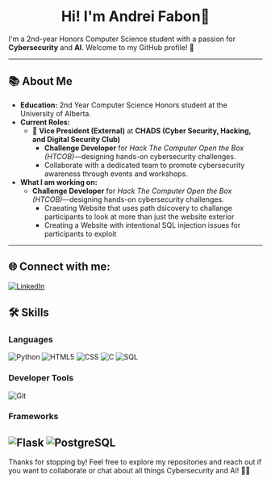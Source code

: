 <h1 align="center">Hi! I'm Andrei Fabon👋</h1>
I'm a 2nd-year Honors Computer Science student with a passion for <b>Cybersecurity</b> and <b>AI</b>. Welcome to my GitHub profile! 🚀

---

## 📚 **About Me**
- **Education:** 2nd Year Computer Science Honors student at the University of Alberta.  
- **Current Roles:**  
  - 🎯 **Vice President (External)** at **CHADS (Cyber Security, Hacking, and Digital Security Club)**  
    - **Challenge Developer** for *Hack The Computer Open the Box (HTCOB)*—designing hands-on cybersecurity challenges.  
    - Collaborate with a dedicated team to promote cybersecurity awareness through events and workshops.
- **What I am working on:**  
  - **Challenge Developer** for *Hack The Computer Open the Box (HTCOB)*—designing hands-on cybersecurity challenges.
    - Craeating Website that uses path dsicovery to challange participants to look at more than just the website exterior
    - Creating a Website with intentional SQL injection issues for participants to exploit 
---

## 🌐 Connect with me:
[![LinkedIn](https://img.shields.io/badge/LinkedIn-%230077B5.svg?logo=linkedin&logoColor=white)](https://www.linkedin.com/in/andreifabon/)

## 🛠 **Skills**

### **Languages**  
![Python](https://img.shields.io/badge/python-%233776AB.svg?style=for-the-badge&logo=python&logoColor=white) 
![HTML5](https://img.shields.io/badge/html5-%23E34F26.svg?style=for-the-badge&logo=html5&logoColor=white) 
![CSS](https://img.shields.io/badge/css-%231572B6.svg?style=for-the-badge&logo=css3&logoColor=white) 
![C](https://img.shields.io/badge/C-00599C?style=for-the-badge&logo=c&logoColor=white) 
![SQL](https://img.shields.io/badge/sql-%2307405e.svg?style=for-the-badge&logo=postgresql&logoColor=white)

### **Developer Tools**  
![Git](https://img.shields.io/badge/git-%23F05033.svg?style=for-the-badge&logo=git&logoColor=white)

### **Frameworks**  
![Flask](https://img.shields.io/badge/Flask-%23000000.svg?style=for-the-badge&logo=flask&logoColor=white)
![PostgreSQL](https://img.shields.io/badge/PostgreSQL-316192?style=for-the-badge&logo=postgresql&logoColor=white)
---

Thanks for stopping by! Feel free to explore my repositories and reach out if you want to collaborate or chat about all things Cybersecurity and AI! 🔐🤖
<!---
AndreiFabon/AndreiFabon is a ✨ special ✨ repository because its `README.md` (this file) appears on your GitHub profile.
You can click the Preview link to take a look at your changes.
--->
